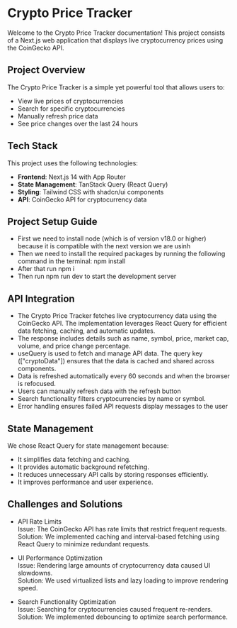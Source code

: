 # Crypto Price Tracker

Welcome to the Crypto Price Tracker documentation! This project consists of a Next.js web application that displays live cryptocurrency prices using the CoinGecko API.

## Project Overview

The Crypto Price Tracker is a simple yet powerful tool that allows users to:

- View live prices of cryptocurrencies
- Search for specific cryptocurrencies
- Manually refresh price data
- See price changes over the last 24 hours

## Tech Stack

This project uses the following technologies:

- **Frontend**: Next.js 14 with App Router
- **State Management**: TanStack Query (React Query)
- **Styling**: Tailwind CSS with shadcn/ui components
- **API**: CoinGecko API for cryptocurrency data

## Project Setup Guide
- First we need to install node (which is of version v18.0 or higher) because it is compatible with the next version we are usinh
- Then we need to install the required packages by running the following command in the terminal: npm install
- After that run npm i
- Then run npm run dev to start the development server

## API Integration
- The Crypto Price Tracker fetches live cryptocurrency data using the CoinGecko API. The implementation leverages React Query for efficient data fetching, caching, and automatic updates.
- The response includes details such as name, symbol, price, market cap, volume, and price change percentage.
- useQuery is used to fetch and manage API data. The query key (["cryptoData"]) ensures that the data is cached and shared across components.
- Data is refreshed automatically every 60 seconds and when the browser is refocused.
- Users can manually refresh data with the refresh button
- Search functionality filters cryptocurrencies by name or symbol.
- Error handling ensures failed API requests display messages to the user


## State Management 
We chose React Query for state management because:
- It simplifies data fetching and caching.
- It provides automatic background refetching.
- It reduces unnecessary API calls by storing responses efficiently.
- It improves performance and user experience.

## Challenges and Solutions
- API Rate Limits<br>
Issue: The CoinGecko API has rate limits that restrict frequent requests.<br>
Solution: We implemented caching and interval-based fetching using React Query to minimize redundant requests.

- UI Performance Optimization<br>
Issue: Rendering large amounts of cryptocurrency data caused UI slowdowns.<br>
Solution: We used virtualized lists and lazy loading to improve rendering speed.

- Search Functionality Optimization<br>
Issue: Searching for cryptocurrencies caused frequent re-renders.<br>
Solution: We implemented debouncing to optimize search performance.





